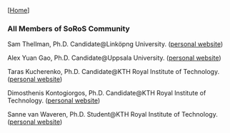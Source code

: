 [[Home](index.html)]
### All Members of SoRoS Community

Sam Thellman, Ph.D. Candidate@Linköpng University. ([personal website](https://www.ida.liu.se/~samth78/))

Alex Yuan Gao, Ph.D. Candidate@Uppsala University. ([personal website](http://gaoyuankidult.github.io/about/))

Taras Kucherenko, Ph.D. Candidate@KTH Royal Institute of Technology. ([personal website](https://www.kth.se/profile/tarask/))

Dimosthenis Kontogiorgos, Ph.D. Candidate@KTH Royal Institute of Technology. ([personal website](https://www.kth.se/profile/diko/))

Sanne van Waveren, Ph.D. Student@KTH Royal Institute of Technology. ([personal website](https://www.kth.se/profile/sannevw/))
